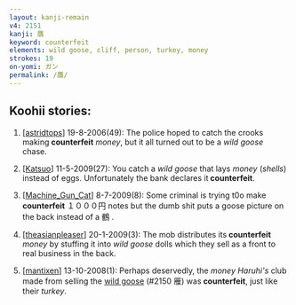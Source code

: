 ```yaml
---
layout: kanji-remain
v4: 2151
kanji: 贋
keyword: counterfeit
elements: wild goose, cliff, person, turkey, money
strokes: 19
on-yomi: ガン
permalink: /贋/
---
```


## Koohii stories: 

1) [<a href="http://kanji.koohii.com/profile/astridtops">astridtops</a>] 19-8-2006(49): The police hoped to catch the crooks making<strong> counterfeit</strong> <em>money</em>, but it all turned out to be a <em>wild goose</em> chase.

2) [<a href="http://kanji.koohii.com/profile/Katsuo">Katsuo</a>] 11-5-2009(27): You catch a <em>wild goose</em> that lays <em>money</em> (<em>shells</em>) instead of eggs. Unfortunately the bank declares it<strong> counterfeit</strong>.

3) [<a href="http://kanji.koohii.com/profile/Machine_Gun_Cat">Machine_Gun_Cat</a>] 8-7-2009(8): Some criminal is trying t0o make<strong> counterfeit</strong> １０００円 notes but the dumb shit puts a goose picture on the back instead of a 鶴 .

4) [<a href="http://kanji.koohii.com/profile/theasianpleaser">theasianpleaser</a>] 20-1-2009(3): The mob distributes its<strong> counterfeit</strong> <em>money</em> by stuffing it into <em>wild goose</em> dolls which they sell as a front to real business in the back.

5) [<a href="http://kanji.koohii.com/profile/mantixen">mantixen</a>] 13-10-2008(1): Perhaps deservedly, the <em>money Haruhi&#039;s</em> club made from selling the <a href="../v4/2150.html">wild goose</a> (#2150 雁) was<strong> counterfeit</strong>, just like their <em>turkey</em>.

